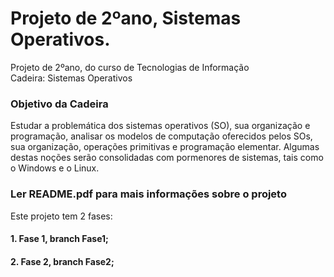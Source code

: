 # Projeto de 2ºano, Sistemas Operativos.
Projeto de 2ºano, do curso de Tecnologias de Informação <br>
Cadeira: Sistemas Operativos

### Objetivo da Cadeira
Estudar a problemática dos sistemas operativos (SO), sua organização e programação, analisar os modelos de computação oferecidos pelos SOs, sua organização, operações primitivas e programação elementar. Algumas destas noções serão consolidadas com pormenores de sistemas, tais como o Windows e o Linux.

### Ler README.pdf para mais informações sobre o projeto
Este projeto tem 2 fases: <br>
#### 1. Fase 1, branch Fase1; <br>
#### 2. Fase 2, branch Fase2;
